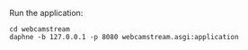 Run the application:
```
cd webcamstream
daphne -b 127.0.0.1 -p 8080 webcamstream.asgi:application
```

